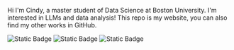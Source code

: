 Hi I'm Cindy, a master student of Data Science at Boston University. I'm interested in LLMs and data analysis! This repo is my website, you can also find my other works in GitHub.


![Static Badge](https://img.shields.io/badge/python-97FFFF) ![Static Badge](https://img.shields.io/badge/deep%20learning-98F5FF) ![Static Badge](https://img.shields.io/badge/natural%20language%20processing-96FEEE)
